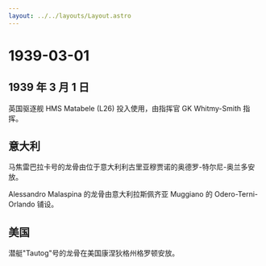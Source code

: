 ```yaml
---
layout: ../../layouts/Layout.astro
---
```


# 1939-03-01

## 1939 年 3 月 1 日

英国驱逐舰 HMS Matabele (L26) 投入使用，由指挥官 GK Whitmy-Smith 指挥。

## 意大利

马焦雷巴拉卡号的龙骨由位于意大利利古里亚穆贾诺的奥德罗-特尔尼-奥兰多安放。

Alessandro Malaspina 的龙骨由意大利拉斯佩齐亚 Muggiano 的
Odero-Terni-Orlando 铺设。

## 美国

潜艇"Tautog"号的龙骨在美国康涅狄格州格罗顿安放。